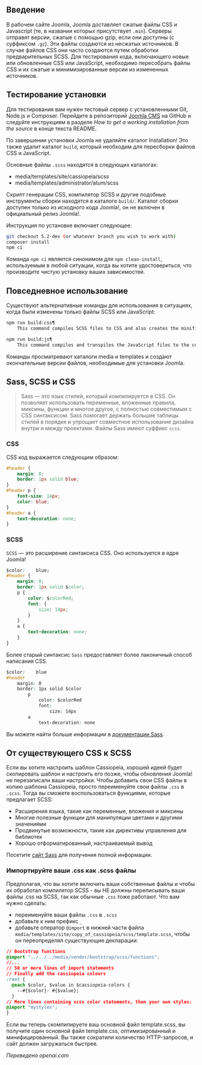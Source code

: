 <!-- Filename: J4.x:SCSS_and_Sass / Display title: Тестирование CSS и JavaScript -->

## Введение

В рабочем сайте Joomla, Joomla доставляет сжатые файлы CSS и Javascript (те, в названии которых присутствует `.min`). Серверы отправят версии, сжатые с помощью gzip, если они доступны (с суффиксом `.gz`). Эти файлы создаются из несжатых источников. В случае файлов CSS они часто создаются путем обработки предварительных SCSS. Для тестирования кода, включающего новые или обновленные CSS или JavaScript, необходимо пересобрать файлы CSS и их сжатые и минимизированные версии из измененных источников.

## Тестирование установки

Для тестирования вам нужен тестовый сервер с установленными Git, Node.js и Composer. Перейдите в репозиторий [Joomla CMS](https://github.com/joomla/joomla-cms) на GitHub и следуйте инструкциям в разделе *How to get a working installation from the source* в конце текста README.

По завершении установки Joomla не удаляйте каталог Installation! Это также удалит каталог `build`, который необходим для пересборки файлов CSS и JavaScript.

Основные файлы `.scss` находятся в следующих каталогах:

- media/templates/site/cassiopeia/scss
- media/templates/administrator/atum/scss

Скрипт генерации CSS, компилятор SCSS и другие подобные инструменты сборки находятся в каталоге `build/`. Каталог сборки доступен только из исходного кода Joomlaǃ, он не включен в официальный релиз Joomlaǃ.

Инструкция по установке включает следующее:

```sh
git checkout 5.2-dev (or whatever branch you wish to work with)
composer install
npm ci
```

Команда `npm ci` является синонимом для `npm clean-install`, используемым в любой ситуации, когда вы хотите удостовериться, что производите чистую установку ваших зависимостей.

## Повседневное использование

Существуют альтернативные команды для использования в ситуациях, когда были изменены только файлы SCSS или JavaScript:

```sh
npm run build:css¶
    This command compiles SCSS files to CSS and also creates the minified files.

npm run build:js¶
    This command compiles and transpiles the JavaScript files to the correct format and creates minified files.
```

Команды просматривают каталоги media и templates и создают окончательные версии файлов, необходимые для установки Joomla.

## Sass, SCSS и CSS

> Sass — это язык стилей, который компилируется в CSS. Он позволяет использовать переменные, вложенные правила, миксины, функции и многое другое, с полностью совместимым с CSS синтаксисом. Sass помогает держать большие таблицы стилей в порядке и упрощает совместное использование дизайна внутри и между проектами. Файлы Sass имеют суффикс `scss`.

### CSS

CSS код выражается следующим образом:

```css
#header {
    margin: 0;
    border: 1px solid blue;
}
#header p {
    font-size: 14px;
    color: blue;
}
#header a {
    text-decoration: none;
}
```

### SCSS

`SCSS` — это расширение синтаксиса CSS. Оно используется в ядре Joomlaǃ

```css
$color:    blue;
#header {
    margin: 0;
    border: 1px solid $color;
    p {
        color: $colorRed;
        font: {
            size: 14px;
        }
    }
    a {
        text-decoration: none;
    }
}
```

Более старый синтаксис `Sass` предоставляет более лаконичный способ написания CSS.

```css
$color:    blue
#header
    margin: 0
    border: 1px solid $color
        p
            color: $colorRed
            font:
                size: 14px
        a
            text-decoration: none
```

Вы можете найти больше информации в [документации Sass](http://sass-lang.com/documentation/syntax/).

## От существующего CSS к SCSS

Если вы хотите настроить шаблон Cassiopeia, хорошей идеей будет скопировать шаблон и настроить его позже, чтобы обновления Joomla! не перезаписали ваши настройки. Чтобы добавить свои CSS файлы в копию шаблона Cassiopeia, просто переименуйте свои файлы `.css` в `.scss`. Тогда вы сможете воспользоваться функциями, которые предлагает SCSS:

- Расширения языка, такие как переменные, вложения и миксины
- Многие полезные функции для манипуляции цветами и другими значениями
- Продвинутые возможности, такие как директивы управления для библиотек
- Хорошо отформатированный, настраиваемый вывод

Посетите [сайт Sass](https://sass-lang.com/) для получения полной информации.

### Импортируйте ваши .css как .scss файлы

Предполагая, что вы хотите включить ваши собственные файлы и чтобы их обработал компилятор SCSS - вы НЕ должны переписывать ваши файлы .css на SCSS, так как обычные `.css` тоже работают. Что вам нужно сделать:

- переименуйте ваши файлы `.css` в `.scss`
- добавьте к ним префикс `_`
- добавьте оператор `@import` в нижней части файла `media/templates/site/copy_of_cassiopeia/scss/template.scss`, чтобы он переопределял существующие декларации:

```css
// Bootstrap functions
@import "../../../media/vendor/bootstrap/scss/functions";
//...
// 50 or more lines of import statements
// Finally add the cassiopeia colours
:root {
  @each $color, $value in $cassiopeia-colors {
    --#{$color}: #{$value};
  }
// More lines containing scss color statements, then your own styles:
@import "mystyles";
}
```

Если вы теперь скомпилируете ваш основной файл template.scss, вы получите один основной файл template.css, оптимизированный и минифицированный. Вы также сократили количество HTTP-запросов, и сайт должен загружаться быстрее.

*Переведено openai.com*


